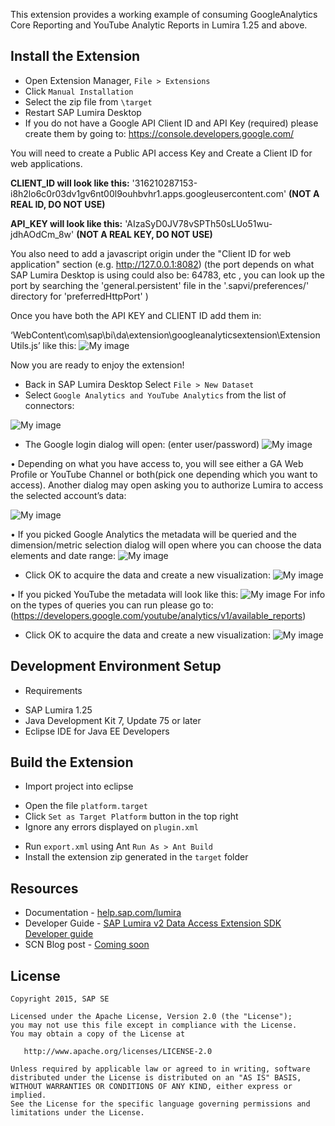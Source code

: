 This extension provides a working example of consuming GoogleAnalytics Core Reporting and YouTube Analytic Reports in Lumira 1.25 and above.



Install the  Extension
-----------------
* Open Extension Manager, `File > Extensions`
* Click `Manual Installation`
* Select the zip file from `\target`
* Restart SAP Lumira Desktop
* If you do not have a Google API Client ID and API Key (required) please create them by going to: https://console.developers.google.com/

You will need to create a Public API access Key and Create a Client ID for web applications.

<b>CLIENT_ID will look like this:</b>
'316210287153-i8h2lo6c0r03dv1gv6nt00l9ouhbvhr1.apps.googleusercontent.com' <b>(NOT A REAL ID, DO NOT USE)</b>

<b>API_KEY will look like this:</b>
'AIzaSyD0JV78vSPTh50sLUo51wu-jdhAOdCm_8w' <b>(NOT A REAL KEY, DO NOT USE)</b>

You also need to add a javascript origin under the "Client ID for web application" section (e.g. http://127.0.0.1:8082) 
(the port depends on what SAP Lumira Desktop is using could also be: 64783, etc , you can look up the port by searching the 'general.persistent' file in the '.sapvi/preferences/' directory for 'preferredHttpPort' )

Once you have both the API KEY and CLIENT ID add them in:

‘WebContent\com\sap\bi\da\extension\googleanalyticsextension\ExtensionUtils.js’ like this:
![My image](https://github.com/SAP/lumira-extension-da-google-and-youtube-analytics/blob/master/imagesforreadme/s9.png)

Now you are ready to enjoy the extension!

* Back in SAP Lumira Desktop Select `File > New Dataset`
* Select `Google Analytics and YouTube Analytics` from the list of connectors:
 
![My image](https://github.com/SAP/lumira-extension-da-google-and-youtube-analytics/blob/master/imagesforreadme/s1.png)

* The Google login dialog will open: (enter user/password)
 ![My image](https://github.com/SAP/lumira-extension-da-google-and-youtube-analytics/blob/master/imagesforreadme/s2.png)

•	Depending on what you have access to, you will see either a GA Web Profile or YouTube Channel or both(pick one depending which you want to access). Another dialog may open asking you to authorize Lumira to access the selected account’s data:

 ![My image](https://github.com/SAP/lumira-extension-da-google-and-youtube-analytics/blob/master/imagesforreadme/s3.png)


•	If you picked Google Analytics the metadata will be queried and the dimension/metric selection dialog will open where you can choose the data elements and date range: 
![My image](https://github.com/SAP/lumira-extension-da-google-and-youtube-analytics/blob/master/imagesforreadme/s5.png)





 

* Click OK to acquire the data and create a new visualization:
 	![My image](https://github.com/SAP/lumira-extension-da-google-and-youtube-analytics/blob/master/imagesforreadme/s6.png)

•	If you picked YouTube the metadata will look like this:
 ![My image](https://github.com/SAP/lumira-extension-da-google-and-youtube-analytics/blob/master/imagesforreadme/s7.png)
For info on the types of queries you can run please go to: (https://developers.google.com/youtube/analytics/v1/available_reports)
 * Click OK to acquire the data and create a new visualization:
![My image](https://github.com/SAP/lumira-extension-da-google-and-youtube-analytics/blob/master/imagesforreadme/s8.png)





Development Environment Setup
-----------------
* Requirements
 + SAP Lumira 1.25
 + Java Development Kit 7, Update 75 or later
 + Eclipse IDE for Java EE Developers

Build the Extension
------------------
* Import project into eclipse
 + Open the file `platform.target`
 + Click `Set as Target Platform` button in the top right
 + Ignore any errors displayed on `plugin.xml` 
* Run `export.xml` using Ant `Run As > Ant Build`
* Install the extension zip generated in the `target` folder 

Resources
-----------
* Documentation - [help.sap.com/lumira](http://help.sap.com/lumira)
* Developer Guide - [SAP Lumira v2 Data Access Extension SDK Developer guide](http://help.sap.com/businessobject/product_guides/vi01/en/lum_125_dae_dev_en.pdf)
* SCN Blog post - [Coming soon](http://www.sap.com)

License
---------

    Copyright 2015, SAP SE

    Licensed under the Apache License, Version 2.0 (the "License");
    you may not use this file except in compliance with the License.
    You may obtain a copy of the License at

       http://www.apache.org/licenses/LICENSE-2.0

    Unless required by applicable law or agreed to in writing, software
    distributed under the License is distributed on an "AS IS" BASIS,
    WITHOUT WARRANTIES OR CONDITIONS OF ANY KIND, either express or implied.
    See the License for the specific language governing permissions and
    limitations under the License.

 [1]: https://github.com/SAP/lumira-extension-da-sample




